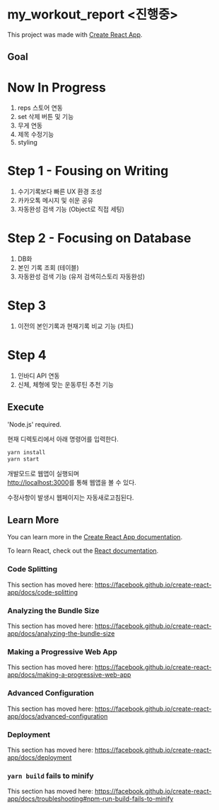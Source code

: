 # my_workout_report <진행중>

This project was made with [Create React App](https://github.com/facebook/create-react-app).

## Goal

# Now In Progress

1. reps 스토어 연동
2. set 삭제 버튼 및 기능
3. 무게 연동
4. 제목 수정기능
5. styling

# Step 1 - Fousing on Writing

1. 수기기록보다 빠른 UX 환경 조성
2. 카카오톡 메시지 및 쉬운 공유
3. 자동완성 검색 기능 (Object로 직접 세팅)

# Step 2 - Focusing on Database

1. DB화
2. 본인 기록 조회 (테이블)
3. 자동완성 검색 기능 (유저 검색히스토리 자동완성)

# Step 3

1. 이전의 본인기록과 현재기록 비교 기능 (차트)

# Step 4

1. 인바디 API 연동
2. 신체, 체형에 맞는 운동루틴 추천 기능

## Execute

'Node.js' required.

현재 디렉토리에서 아래 명령어를 입력한다.

```bash
yarn install
yarn start
```

개발모드로 웹앱이 실행되며<br />
[http://localhost:3000](http://localhost:3000)를 통해 웹앱을 볼 수 있다.

수정사항이 발생시 웹페이지는 자동새로고침된다.<br />

## Learn More

You can learn more in the [Create React App documentation](https://facebook.github.io/create-react-app/docs/getting-started).

To learn React, check out the [React documentation](https://reactjs.org/).

### Code Splitting

This section has moved here: https://facebook.github.io/create-react-app/docs/code-splitting

### Analyzing the Bundle Size

This section has moved here: https://facebook.github.io/create-react-app/docs/analyzing-the-bundle-size

### Making a Progressive Web App

This section has moved here: https://facebook.github.io/create-react-app/docs/making-a-progressive-web-app

### Advanced Configuration

This section has moved here: https://facebook.github.io/create-react-app/docs/advanced-configuration

### Deployment

This section has moved here: https://facebook.github.io/create-react-app/docs/deployment

### `yarn build` fails to minify

This section has moved here: https://facebook.github.io/create-react-app/docs/troubleshooting#npm-run-build-fails-to-minify
